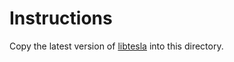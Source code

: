 # Instructions
Copy the latest version of [libtesla](https://github.com/ppkantorski/Ultrahand-Overlay/tree/main/lib/libtesla) into this directory.
